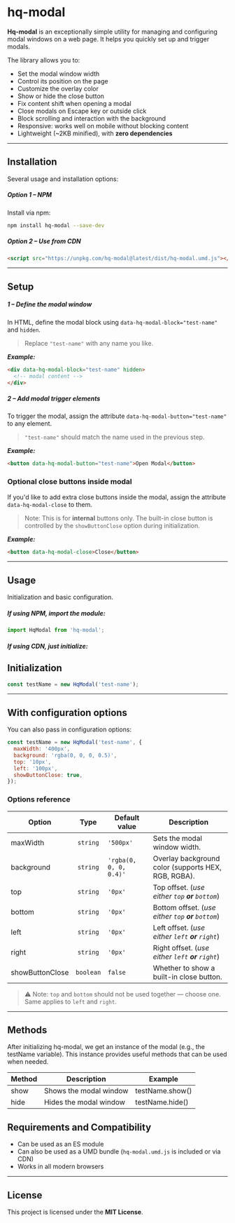# hq-modal

**Hq-modal** is an exceptionally simple utility for managing and configuring modal windows on a web page. It helps you quickly set up and trigger modals.

The library allows you to:

- Set the modal window width
- Control its position on the page
- Customize the overlay color
- Show or hide the close button
- Fix content shift when opening a modal
- Close modals on Escape key or outside click
- Block scrolling and interaction with the background
- Responsive: works well on mobile without blocking content
- Lightweight (~2KB minified), with **zero dependencies**

---

## Installation

Several usage and installation options:

##### Option 1 – NPM

Install via npm:

```bash
npm install hq-modal --save-dev
```

##### Option 2 – Use from CDN

```html
<script src="https://unpkg.com/hq-modal@latest/dist/hq-modal.umd.js"></script>
```

---

## Setup

##### 1 – Define the modal window

In HTML, define the modal block using `data-hq-modal-block="test-name"` and `hidden`.

> Replace `"test-name"` with any name you like.

**_Example:_**

```html
<div data-hq-modal-block="test-name" hidden>
  <!-- modal content -->
</div>
```

##### 2 – Add modal trigger elements

To trigger the modal, assign the attribute `data-hq-modal-button="test-name"` to any element.

> `"test-name"` should match the name used in the previous step.

**_Example:_**

```html
<button data-hq-modal-button="test-name">Open Modal</button>
```

### Optional close buttons inside modal

If you'd like to add extra close buttons inside the modal, assign the attribute `data-hq-modal-close` to them.

> Note: This is for **internal** buttons only. The built-in close button is controlled by the `showButtonClose` option during initialization.

**_Example:_**

```html
<button data-hq-modal-close>Close</button>
```

---

## Usage

Initialization and basic configuration.

##### If using NPM, import the module:

```js
import HqModal from 'hq-modal';
```

##### If using CDN, just initialize:

## Initialization

```js
const testName = new HqModal('test-name');
```

---

## With configuration options

You can also pass in configuration options:

```js
const testName = new HqModal('test-name', {
  maxWidth: '400px',
  background: 'rgba(0, 0, 0, 0.5)',
  top: '10px',
  left: '100px',
  showButtonClose: true,
});
```

### Options reference

| Option          |   Type    | Default value          | Description                                         |
| --------------- | :-------: | ---------------------- | --------------------------------------------------- |
| maxWidth        | `string`  | `'500px'`              | Sets the modal window width.                        |
| background      | `string`  | `'rgba(0, 0, 0, 0.4)'` | Overlay background color (supports HEX, RGB, RGBA). |
| top             | `string`  | `'0px'`                | Top offset. (_use either `top` **or** `bottom`_)    |
| bottom          | `string`  | `'0px'`                | Bottom offset. (_use either `top` **or** `bottom`_) |
| left            | `string`  | `'0px'`                | Left offset. (_use either `left` **or** `right`_)   |
| right           | `string`  | `'0px'`                | Right offset. (_use either `left` **or** `right`_)  |
| showButtonClose | `boolean` | `false`                | Whether to show a built-in close button.            |

> ⚠️ Note: `top` and `bottom` should not be used together — choose one. Same applies to `left` and `right`.

---

## Methods

After initializing hq-modal, we get an instance of the modal (e.g., the testName variable). This instance provides useful methods that can be used when needed.

| Method | Description            | Example         |
| ------ | ---------------------- | --------------- |
| show   | Shows the modal window | testName.show() |
| hide   | Hides the modal window | testName.hide() |

## Requirements and Compatibility

- Can be used as an ES module
- Can also be used as a UMD bundle (`hq-modal.umd.js` is included or via CDN)
- Works in all modern browsers

---

## License

This project is licensed under the **MIT License**.
